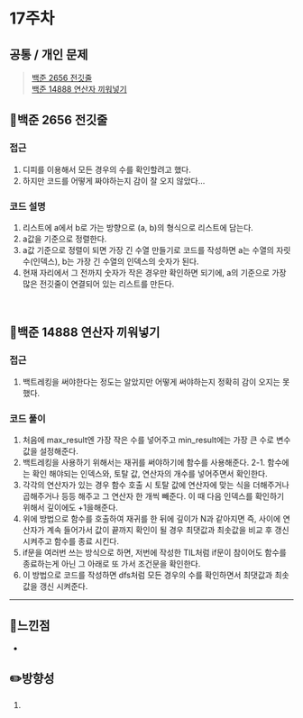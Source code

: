 # 17주차
## 공통 / 개인 문제
> [백준 2656 전깃줄](https://www.acmicpc.net/problem/2656)<br>
[백준 14888 연산자 끼워넣기](https://www.acmicpc.net/problem/14888)



## **📖백준 2656 전깃줄**

### 접근
1. 디피를 이용해서 모든 경우의 수를 확인할려고 했다.
2. 하지만 코드를 어떻게 짜야하는지 감이 잘 오지 않았다...
### 코드 설명
1. 리스트에 a에서 b로 가는 방향으로 (a, b)의 형식으로 리스트에 담는다.
2. a값을 기준으로 정렬한다.
3. a값 기준으로 정렬이 되면 가장 긴 수열 만들기로 코드를 작성하면 a는 수열의 자릿수(인덱스), b는 가장 긴 수열의 인덱스의 숫자가 된다. 
4. 현재 자리에서 그 전까지 숫자가 작은 경우만 확인하면 되기에, a의 기준으로 가장 많은 전깃줄이 연결되어 있는 리스트를 만든다.

<br>

## **📖백준 14888 연산자 끼워넣기**

### 접근
1. 백트레킹을 써야한다는 정도는 알았지만 어떻게 써야하는지 정확히 감이 오지는 못했다.
### 코드 풀이
1. 처음에 max_result엔 가장 작은 수를 넣어주고 min_result에는 가장 큰 수로 변수값을 설정해준다.
2. 백트레킹을 사용하기 위해서는 재귀를 써야하기에 함수를 사용해준다.
  2-1. 함수에는 확인 해야되는 인덱스와, 토탈 값, 연산자의 개수를 넣어주면서 확인한다.
3. 각각의 연산자가 있는 경우 함수 호출 시 토탈 값에 연산자에 맞는 식을 더해주거나 곱해주거나 등등 해주고 그 연산자 한 개씩 빼준다. 이 때 다음 인덱스를 확인하기 위해서 깊이에도 +1을해준다.
4. 위에 방법으로 함수를 호출하여 재귀를 한 뒤에 깊이가 N과 같아지면 즉, 사이에 연산자가 계속 들어가서 값이 끝까지 확인이 될 경우 최댓값과 최솟값을 비교 후 갱신 시켜주고 함수를 종료 시킨다.
5. if문을 여러번 쓰는 방식으로 하면, 저번에 작성한 TIL처럼 if문이 참이어도 함수를 종료하는게 아닌 그 아래로 또 가서 조건문을 확인한다.
6. 이 방법으로 코드를 작성하면 dfs처럼 모든 경우의 수를 확인하면서 최댓값과 최솟값을 갱신 시켜준다.


<hr>

## 🌈느낀점
- 
## ✏️방향성
1. 
